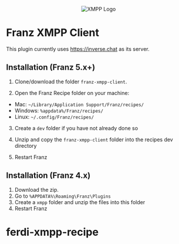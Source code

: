 <p align="center">
   <img src="https://raw.githubusercontent.com/alexander-schranz/franz-xmpp-client/master/icon.png" alt="XMPP Logo" />
</p>

# Franz XMPP Client

This plugin currently uses https://inverse.chat as its server.

## Installation (Franz 5.x+)

1. Clone/download the folder `franz-xmpp-client`.

2. Open the Franz Recipe folder on your machine:
  * Mac: `~/Library/Application Support/Franz/recipes/`
  * Windows: `%appdata%/Franz/recipes/`
  * Linux: `~/.config/Franz/recipes/`

3. Create a `dev` folder if you have not already done so

3. Unzip and copy the `franz-xmpp-client` folder into the recipes dev directory

4. Restart Franz

## Installation (Franz 4.x)

1. Download the zip.
2. Go to `%APPDATA%\Roaming\Franz\Plugins`
3. Create a `xmpp` folder and unzip the files into this folder
4. Restart Franz
# ferdi-xmpp-recipe
